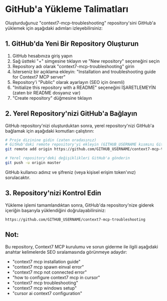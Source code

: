 # GitHub'a Yükleme Talimatları

Oluşturduğunuz "context7-mcp-troubleshooting" repository'sini GitHub'a yüklemek için aşağıdaki adımları izleyebilirsiniz:

## 1. GitHub'da Yeni Bir Repository Oluşturun

1. GitHub hesabınıza giriş yapın
2. Sağ üstteki "+" simgesine tıklayın ve "New repository" seçeneğini seçin
3. Repository adı olarak "context7-mcp-troubleshooting" girin
4. İsterseniz bir açıklama ekleyin: "Installation and troubleshooting guide for Context7 MCP server"
5. Repository'i "Public" olarak ayarlayın (SEO için önemli)
6. "Initialize this repository with a README" seçeneğini İŞARETLEMEYİN (zaten bir README dosyanız var)
7. "Create repository" düğmesine tıklayın

## 2. Yerel Repository'nizi GitHub'a Bağlayın

GitHub repository'nizi oluşturduktan sonra, yerel repository'nizi GitHub'a bağlamak için aşağıdaki komutları çalıştırın:

```bash
# Proje dizinine gidin (zaten oradasınız)
# GitHub'daki remote repository'yi ekleyin (GITHUB_USERNAME kısmını GitHub kullanıcı adınızla değiştirin)
git remote add origin https://github.com/GITHUB_USERNAME/context7-mcp-troubleshooting.git

# Yerel repository'deki değişiklikleri GitHub'a gönderin
git push -u origin master
```

GitHub kullanıcı adınız ve şifreniz (veya kişisel erişim token'ınız) sorulacaktır.

## 3. Repository'nizi Kontrol Edin

Yükleme işlemi tamamlandıktan sonra, GitHub'da repository'nize giderek içeriğin başarıyla yüklendiğini doğrulayabilirsiniz:

```
https://github.com/GITHUB_USERNAME/context7-mcp-troubleshooting
```

## Not:

Bu repository, Context7 MCP kurulumu ve sorun giderme ile ilgili aşağıdaki anahtar kelimelerde SEO sıralamasında görünmeye adaydır:

- "context7 mcp installation guide"
- "context7 mcp spawn einval error"
- "context7 mcp not connected error"
- "how to configure context7 mcp in cursor"
- "context7 mcp troubleshooting"
- "context7 mcp windows setup"
- "cursor ai context7 configuration"
